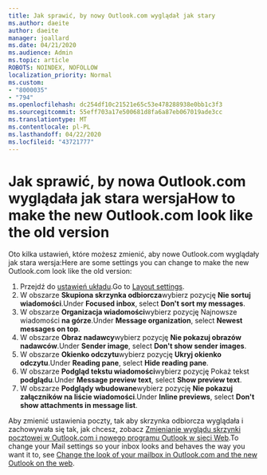 ```yaml
---
title: Jak sprawić, by nowy Outlook.com wyglądał jak stary
ms.author: daeite
author: daeite
manager: joallard
ms.date: 04/21/2020
ms.audience: Admin
ms.topic: article
ROBOTS: NOINDEX, NOFOLLOW
localization_priority: Normal
ms.custom:
- "8000035"
- "794"
ms.openlocfilehash: dc254df10c21521e65c53e478288938e0bb1c3f3
ms.sourcegitcommit: 55eff703a17e500681d8fa6a87eb067019ade3cc
ms.translationtype: MT
ms.contentlocale: pl-PL
ms.lasthandoff: 04/22/2020
ms.locfileid: "43721777"
---
```

# <a name="how-to-make-the-new-outlookcom-look-like-the-old-version"></a><span data-ttu-id="30ca0-102">Jak sprawić, by nowa Outlook.com wyglądała jak stara wersja</span><span class="sxs-lookup"><span data-stu-id="30ca0-102">How to make the new Outlook.com look like the old version</span></span>

<span data-ttu-id="30ca0-103">Oto kilka ustawień, które możesz zmienić, aby nowe Outlook.com wyglądały jak stara wersja:</span><span class="sxs-lookup"><span data-stu-id="30ca0-103">Here are some settings you can change to make the new Outlook.com look like the old version:</span></span>

1. <span data-ttu-id="30ca0-104">Przejdź do [ustawień układu](https://outlook.live.com/mail/options/mail/layout).</span><span class="sxs-lookup"><span data-stu-id="30ca0-104">Go to [Layout settings](https://outlook.live.com/mail/options/mail/layout).</span></span>
1. <span data-ttu-id="30ca0-105">W obszarze **Skupiona skrzynka odbiorcza**wybierz pozycję **Nie sortuj wiadomości**.</span><span class="sxs-lookup"><span data-stu-id="30ca0-105">Under **Focused inbox**, select **Don't sort my messages**.</span></span>
1. <span data-ttu-id="30ca0-106">W obszarze **Organizacja wiadomości**wybierz pozycję Najnowsze wiadomości **na górze**.</span><span class="sxs-lookup"><span data-stu-id="30ca0-106">Under **Message organization**, select **Newest messages on top**.</span></span>
1. <span data-ttu-id="30ca0-107">W obszarze **Obraz nadawcy**wybierz pozycję **Nie pokazuj obrazów nadawców**.</span><span class="sxs-lookup"><span data-stu-id="30ca0-107">Under **Sender image**, select **Don't show sender images**.</span></span>
1. <span data-ttu-id="30ca0-108">W obszarze **Okienko odczytu**wybierz pozycję **Ukryj okienko odczytu**.</span><span class="sxs-lookup"><span data-stu-id="30ca0-108">Under **Reading pane**, select **Hide reading pane**.</span></span>
1. <span data-ttu-id="30ca0-109">W obszarze **Podgląd tekstu wiadomości**wybierz pozycję Pokaż tekst **podglądu**.</span><span class="sxs-lookup"><span data-stu-id="30ca0-109">Under **Message preview text**, select **Show preview text**.</span></span>
1. <span data-ttu-id="30ca0-110">W obszarze **Podglądy wbudowane**wybierz pozycję **Nie pokazuj załączników na liście wiadomości**.</span><span class="sxs-lookup"><span data-stu-id="30ca0-110">Under **Inline previews**, select **Don't show attachments in message list**.</span></span>

<span data-ttu-id="30ca0-111">Aby zmienić ustawienia poczty, tak aby skrzynka odbiorcza wyglądała i zachowywała się tak, jak chcesz, zobacz [Zmienianie wyglądu skrzynki pocztowej w Outlook.com i nowego programu Outlook w sieci Web](https://support.office.com/article/b41c2ecb-f23c-42b3-b7f8-659646d5e58c?wt.mc_id=Office_Outlook_com_Alchemy).</span><span class="sxs-lookup"><span data-stu-id="30ca0-111">To change your Mail settings so your inbox looks and behaves the way you want it to, see [Change the look of your mailbox in Outlook.com and the new Outlook on the web](https://support.office.com/article/b41c2ecb-f23c-42b3-b7f8-659646d5e58c?wt.mc_id=Office_Outlook_com_Alchemy).</span></span>
